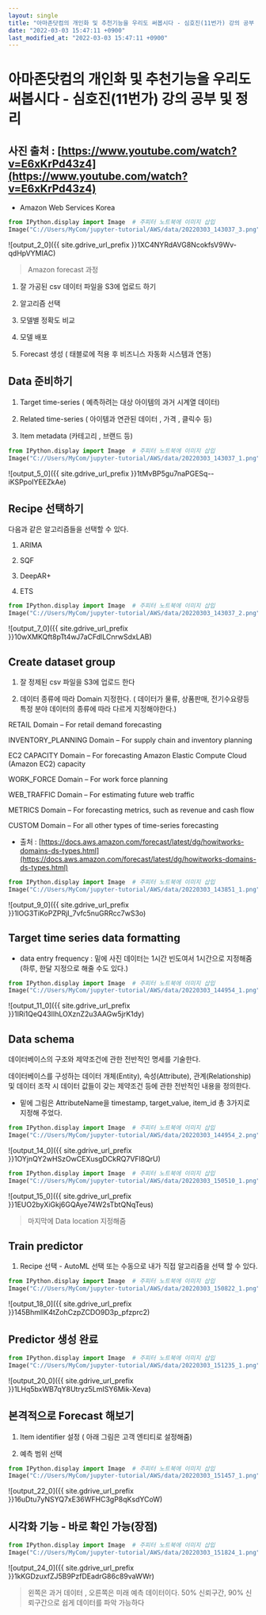 ```yaml
---
layout: single
title: "아마존닷컴의 개인화 및 추천기능을 우리도 써봅시다 - 심호진(11번가) 강의 공부 및 정리"
date: "2022-03-03 15:47:11 +0900"
last_modified_at: "2022-03-03 15:47:11 +0900"
---
```



# 아마존닷컴의 개인화 및 추천기능을 우리도 써봅시다 - 심호진(11번가) 강의 공부 및 정리

## 사진 출처 : [https://www.youtube.com/watch?v=E6xKrPd43z4](https://www.youtube.com/watch?v=E6xKrPd43z4)




- Amazon Web Services Korea


```python
from IPython.display import Image  # 주피터 노트북에 이미지 삽입
Image("C://Users/MyCom/jupyter-tutorial/AWS/data/20220303_143037_3.png")
```




![output_2_0]({{ site.gdrive_url_prefix }}1XC4NYRdAVG8NcokfsV9Wv-qdHpVYMIAC)



> Amazon forecast 과정 

1. 잘 가공된 csv 데이터 파일을 S3에 업로드 하기 

2. 알고리즘 선택 

3. 모델별 정확도 비교

4. 모델 배포 

5. Forecast 생성 ( 태블로에 적용 후 비즈니스 자동화 시스템과 연동)

## Data 준비하기 

1. Target time-series ( 예측하려는 대상 아이템의 과거 시계열 데이터)

2. Related time-series ( 아이템과 연관된 데이터 , 가격 , 클릭수 등)

3. Item metadata (카테고리 , 브랜드 등)


```python
from IPython.display import Image  # 주피터 노트북에 이미지 삽입
Image("C://Users/MyCom/jupyter-tutorial/AWS/data/20220303_143037_1.png")
```



![output_5_0]({{ site.gdrive_url_prefix }}1tMvBP5gu7naPGESq--iKSPpoIYEEZkAe)

    



## Recipe 선택하기 

다음과 같은 알고리즘들을 선택할 수 있다.

1. ARIMA

2. SQF 

3. DeepAR+

4. ETS


```python
from IPython.display import Image  # 주피터 노트북에 이미지 삽입
Image("C://Users/MyCom/jupyter-tutorial/AWS/data/20220303_143037_2.png")
```




![output_7_0]({{ site.gdrive_url_prefix }}10wXMKQft8pTt4wJ7aCFdlLCnrwSdxLAB)
    



## Create dataset group

1. 잘 정제된 csv 파일을 S3에 업로드 한다

2. 데이터 종류에 따라 Domain 지정한다. ( 데이터가 물류, 상품판매, 전기수요량등 특정 분야 데이터의 종류에 따라 다르게 지정해야한다.)

RETAIL Domain – For retail demand forecasting

INVENTORY_PLANNING Domain – For supply chain and inventory planning

EC2 CAPACITY Domain – For forecasting Amazon Elastic Compute Cloud (Amazon EC2) capacity

WORK_FORCE Domain – For work force planning

WEB_TRAFFIC Domain – For estimating future web traffic

METRICS Domain – For forecasting metrics, such as revenue and cash flow

CUSTOM Domain – For all other types of time-series forecasting

- 출처 : [https://docs.aws.amazon.com/forecast/latest/dg/howitworks-domains-ds-types.html](https://docs.aws.amazon.com/forecast/latest/dg/howitworks-domains-ds-types.html)




```python
from IPython.display import Image  # 주피터 노트북에 이미지 삽입
Image("C://Users/MyCom/jupyter-tutorial/AWS/data/20220303_143851_1.png")
```




![output_9_0]({{ site.gdrive_url_prefix }}1lOG3TiKoPZPRjI_7vfc5nuGRRcc7wS3o)
    
    



## Target time series data formatting 

- data entry frequency : 밑에 사진 데이터는 1시간 빈도여서 1시간으로 지정해줌 (하루, 한달 지정으로 해줄 수도 있다.)


```python
from IPython.display import Image  # 주피터 노트북에 이미지 삽입
Image("C://Users/MyCom/jupyter-tutorial/AWS/data/20220303_144954_1.png")
```



![output_11_0]({{ site.gdrive_url_prefix }}1IRi1QeQ43lIhLOXznZ2u3AAGw5jrK1dy)
    



## Data schema 

데이터베이스의 구조와 제약조건에 관한 전반적인 명세를 기술한다.

데이터베이스를 구성하는 데이터 개체(Entity), 속성(Attribute), 관계(Relationship) 및 데이터 조작 시 데이터 값들이 갖는 제약조건 등에 관한 전반적인 내용을 정의한다.

- 밑에 그림은 AttributeName을 timestamp, target_value, item_id 총 3가지로 지정해 주었다. 


```python
from IPython.display import Image  # 주피터 노트북에 이미지 삽입
Image("C://Users/MyCom/jupyter-tutorial/AWS/data/20220303_144954_2.png")
```



![output_14_0]({{ site.gdrive_url_prefix }}1OYjnQY2wHSzOwCEXusgDCkRQ7VFl8QrU)
    




```python
from IPython.display import Image  # 주피터 노트북에 이미지 삽입
Image("C://Users/MyCom/jupyter-tutorial/AWS/data/20220303_150510_1.png")
```




![output_15_0]({{ site.gdrive_url_prefix }}1EUO2byXiGkj6GQAye74W2sTbtQNqTeus)




> 마지막에 Data location 지정해줌

## Train predictor 

1. Recipe 선택 - AutoML 선택 또는 수동으로 내가 직접 알고리즘을 선택 할 수 있다.


```python
from IPython.display import Image  # 주피터 노트북에 이미지 삽입
Image("C://Users/MyCom/jupyter-tutorial/AWS/data/20220303_150822_1.png")
```




![output_18_0]({{ site.gdrive_url_prefix }}145BhmlIK4tZohCzpZCDO9D3p_pfzprc2)




## Predictor 생성 완료


```python
from IPython.display import Image  # 주피터 노트북에 이미지 삽입
Image("C://Users/MyCom/jupyter-tutorial/AWS/data/20220303_151235_1.png")
```



![output_20_0]({{ site.gdrive_url_prefix }}1LHq5bxWB7qY8Utryz5LmISY6Mik-Xeva)
    



## 본격적으로 Forecast 해보기

1. Item identifier 설정 ( 아래 그림은 고객 엔티티로 설정해줌)

2. 예측 범위 선택 


```python
from IPython.display import Image  # 주피터 노트북에 이미지 삽입
Image("C://Users/MyCom/jupyter-tutorial/AWS/data/20220303_151457_1.png")
```



![output_22_0]({{ site.gdrive_url_prefix }}16uDtu7yNSYQ7xE36WFHC3gP8qKsdYCoW)

    
    



## 시각화 기능 - 바로 확인 가능(장점)



```python
from IPython.display import Image  # 주피터 노트북에 이미지 삽입
Image("C://Users/MyCom/jupyter-tutorial/AWS/data/20220303_151824_1.png")
```



![output_24_0]({{ site.gdrive_url_prefix }}1kKGDzuxfZJ5B9PzfDEadrG86c89vaWWr)

   
    



> 왼쪽은 과거 데이터 , 오른쪽은 미래 예측 데이터이다. 50% 신뢰구간, 90% 신뢰구간으로 쉽게 데이터를 파악 가능하다
